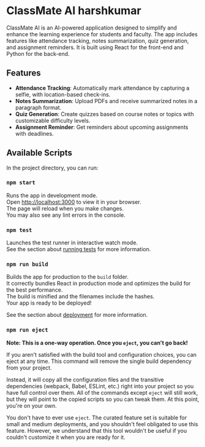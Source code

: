 
# ClassMate AI harshkumar

ClassMate AI is an AI-powered application designed to simplify and enhance the learning experience for students and faculty. The app includes features like attendance tracking, notes summarization, quiz generation, and assignment reminders. It is built using React for the front-end and Python for the back-end.

## Features

- **Attendance Tracking**: Automatically mark attendance by capturing a selfie, with location-based check-ins.
- **Notes Summarization**: Upload PDFs and receive summarized notes in a paragraph format.
- **Quiz Generation**: Create quizzes based on course notes or topics with customizable difficulty levels.
- **Assignment Reminder**: Get reminders about upcoming assignments with deadlines.

## Available Scripts

In the project directory, you can run:

### `npm start`

Runs the app in development mode.  
Open [http://localhost:3000](http://localhost:3000) to view it in your browser.  
The page will reload when you make changes.  
You may also see any lint errors in the console.

### `npm test`

Launches the test runner in interactive watch mode.  
See the section about [running tests](https://facebook.github.io/create-react-app/docs/running-tests) for more information.

### `npm run build`

Builds the app for production to the `build` folder.  
It correctly bundles React in production mode and optimizes the build for the best performance.  
The build is minified and the filenames include the hashes.  
Your app is ready to be deployed!

See the section about [deployment](https://facebook.github.io/create-react-app/docs/deployment) for more information.

### `npm run eject`

**Note: This is a one-way operation. Once you `eject`, you can't go back!**

If you aren't satisfied with the build tool and configuration choices, you can eject at any time. This command will remove the single build dependency from your project.

Instead, it will copy all the configuration files and the transitive dependencies (webpack, Babel, ESLint, etc.) right into your project so you have full control over them. All of the commands except `eject` will still work, but they will point to the copied scripts so you can tweak them. At this point, you're on your own.

You don't have to ever use `eject`. The curated feature set is suitable for small and medium deployments, and you shouldn't feel obligated to use this feature. However, we understand that this tool wouldn't be useful if you couldn't customize it when you are ready for it.
